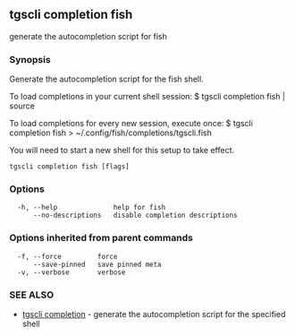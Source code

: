 ## tgscli completion fish

generate the autocompletion script for fish

### Synopsis


Generate the autocompletion script for the fish shell.

To load completions in your current shell session:
$ tgscli completion fish | source

To load completions for every new session, execute once:
$ tgscli completion fish > ~/.config/fish/completions/tgscli.fish

You will need to start a new shell for this setup to take effect.


```
tgscli completion fish [flags]
```

### Options

```
  -h, --help              help for fish
      --no-descriptions   disable completion descriptions
```

### Options inherited from parent commands

```
  -f, --force         force
      --save-pinned   save pinned meta
  -v, --verbose       verbose
```

### SEE ALSO

* [tgscli completion](tgscli_completion.md)	 - generate the autocompletion script for the specified shell

